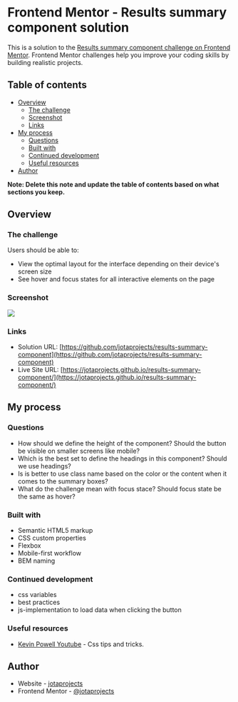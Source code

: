 # Frontend Mentor - Results summary component solution

This is a solution to the [Results summary component challenge on Frontend Mentor](https://www.frontendmentor.io/challenges/results-summary-component-CE_K6s0maV). Frontend Mentor challenges help you improve your coding skills by building realistic projects. 

## Table of contents

- [Overview](#overview)
  - [The challenge](#the-challenge)
  - [Screenshot](#screenshot)
  - [Links](#links)
- [My process](#my-process)
  - [Questions](#questions)
  - [Built with](#built-with)
  - [Continued development](#continued-development)
  - [Useful resources](#useful-resources)
- [Author](#author)

**Note: Delete this note and update the table of contents based on what sections you keep.**

## Overview

### The challenge

Users should be able to:

- View the optimal layout for the interface depending on their device's screen size
- See hover and focus states for all interactive elements on the page

### Screenshot

![](./screenshot.jpg)

### Links

- Solution URL: [https://github.com/jotaprojects/results-summary-component](https://github.com/jotaprojects/results-summary-component)
- Live Site URL: [https://jotaprojects.github.io/results-summary-component/](https://jotaprojects.github.io/results-summary-component/)

## My process

### Questions

- How should we define the height of the component? Should the button be visible on smaller screens like mobile?
- Which is the best set to define the headings in this component? Should we use headings?
- Is is better to use class name based on the color or the content when it comes to the summary boxes?
- What do the challenge mean with focus stace? Should focus state be the same as hover?

### Built with

- Semantic HTML5 markup
- CSS custom properties
- Flexbox
- Mobile-first workflow
- BEM naming

### Continued development

- css variables
- best practices
- js-implementation to load data when clicking the button

### Useful resources

- [Kevin Powell Youtube](https://www.youtube.com/@KevinPowell) - Css tips and tricks.

## Author

- Website - [jotaprojects](https://jotaprojects.se)
- Frontend Mentor - [@jotaprojects](https://www.frontendmentor.io/profile/jotaprojects)

